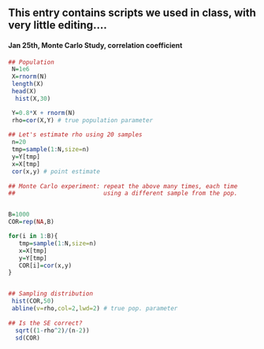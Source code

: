 ## This entry contains scripts we used in class, with very little editing....

#### Jan 25th, Monte Carlo Study, correlation coefficient

```r
## Population
 N=1e6
 X=rnorm(N)
 length(X)
 head(X)
  hist(X,30)

 Y=0.8*X + rnorm(N)
 rho=cor(X,Y) # true population parameter
 
## Let's estimate rho using 20 samples
 n=20
 tmp=sample(1:N,size=n)
 y=Y[tmp]
 x=X[tmp]
 cor(x,y) # point estimate
 
## Monte Carlo experiment: repeat the above many times, each time
##                         using a different sample from the pop.


B=1000
COR=rep(NA,B)

for(i in 1:B){
   tmp=sample(1:N,size=n)
   x=X[tmp]
   y=Y[tmp]
   COR[i]=cor(x,y)
}


## Sampling distribution
 hist(COR,50)
 abline(v=rho,col=2,lwd=2) # true pop. parameter
 
## Is the SE correct?
  sqrt((1-rho^2)/(n-2))
  sd(COR)
```
